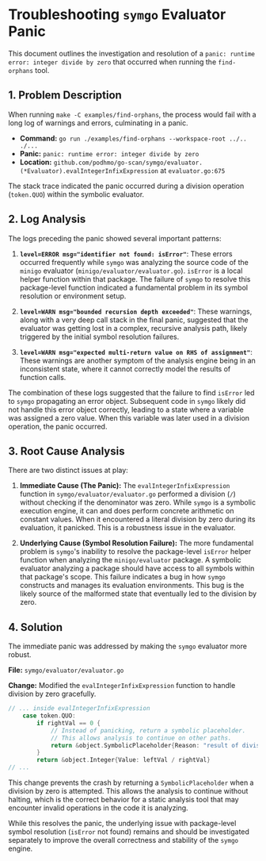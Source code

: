 # Troubleshooting `symgo` Evaluator Panic

This document outlines the investigation and resolution of a `panic: runtime error: integer divide by zero` that occurred when running the `find-orphans` tool.

## 1. Problem Description

When running `make -C examples/find-orphans`, the process would fail with a long log of warnings and errors, culminating in a panic.

- **Command:** `go run ./examples/find-orphans --workspace-root ../.. ./...`
- **Panic:** `panic: runtime error: integer divide by zero`
- **Location:** `github.com/podhmo/go-scan/symgo/evaluator.(*Evaluator).evalIntegerInfixExpression` at `evaluator.go:675`

The stack trace indicated the panic occurred during a division operation (`token.QUO`) within the symbolic evaluator.

## 2. Log Analysis

The logs preceding the panic showed several important patterns:

1.  **`level=ERROR msg="identifier not found: isError"`**: These errors occurred frequently while `symgo` was analyzing the source code of the `minigo` evaluator (`minigo/evaluator/evaluator.go`). `isError` is a local helper function within that package. The failure of `symgo` to resolve this package-level function indicated a fundamental problem in its symbol resolution or environment setup.

2.  **`level=WARN msg="bounded recursion depth exceeded"`**: These warnings, along with a very deep call stack in the final panic, suggested that the evaluator was getting lost in a complex, recursive analysis path, likely triggered by the initial symbol resolution failures.

3.  **`level=WARN msg="expected multi-return value on RHS of assignment"`**: These warnings are another symptom of the analysis engine being in an inconsistent state, where it cannot correctly model the results of function calls.

The combination of these logs suggested that the failure to find `isError` led to `symgo` propagating an error object. Subsequent code in `symgo` likely did not handle this error object correctly, leading to a state where a variable was assigned a zero value. When this variable was later used in a division operation, the panic occurred.

## 3. Root Cause Analysis

There are two distinct issues at play:

1.  **Immediate Cause (The Panic):** The `evalIntegerInfixExpression` function in `symgo/evaluator/evaluator.go` performed a division (`/`) without checking if the denominator was zero. While `symgo` is a symbolic execution engine, it can and does perform concrete arithmetic on constant values. When it encountered a literal division by zero during its evaluation, it panicked. This is a robustness issue in the evaluator.

2.  **Underlying Cause (Symbol Resolution Failure):** The more fundamental problem is `symgo`'s inability to resolve the package-level `isError` helper function when analyzing the `minigo/evaluator` package. A symbolic evaluator analyzing a package should have access to all symbols within that package's scope. This failure indicates a bug in how `symgo` constructs and manages its evaluation environments. This bug is the likely source of the malformed state that eventually led to the division by zero.

## 4. Solution

The immediate panic was addressed by making the `symgo` evaluator more robust.

**File:** `symgo/evaluator/evaluator.go`

**Change:** Modified the `evalIntegerInfixExpression` function to handle division by zero gracefully.

```go
// ... inside evalIntegerInfixExpression
	case token.QUO:
		if rightVal == 0 {
			// Instead of panicking, return a symbolic placeholder.
			// This allows analysis to continue on other paths.
			return &object.SymbolicPlaceholder{Reason: "result of division by zero"}
		}
		return &object.Integer{Value: leftVal / rightVal}
// ...
```

This change prevents the crash by returning a `SymbolicPlaceholder` when a division by zero is attempted. This allows the analysis to continue without halting, which is the correct behavior for a static analysis tool that may encounter invalid operations in the code it is analyzing.

While this resolves the panic, the underlying issue with package-level symbol resolution (`isError` not found) remains and should be investigated separately to improve the overall correctness and stability of the `symgo` engine.

